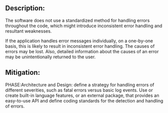 ## Description:

The software does not use a standardized method for handling errors throughout the code, which might introduce inconsistent error handling and resultant weaknesses.

If the application handles error messages individually, on a one-by-one basis, this is likely to result in inconsistent error handling. The causes of errors may be lost. Also, detailed information about the causes of an error may be unintentionally returned to the user.

## Mitigation:


PHASE:Architecture and Design:
define a strategy for handling errors of different severities, such as fatal errors versus basic log events. Use or create built-in language features, or an external package, that provides an easy-to-use API and define coding standards for the detection and handling of errors.


